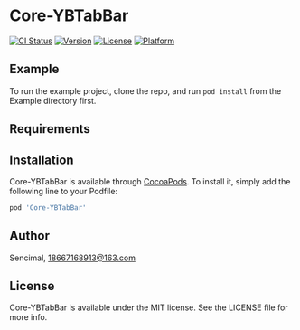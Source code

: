 # Core-YBTabBar

[![CI Status](http://img.shields.io/travis/Sencimal/Core-YBTabBar.svg?style=flat)](https://travis-ci.org/Sencimal/Core-YBTabBar)
[![Version](https://img.shields.io/cocoapods/v/Core-YBTabBar.svg?style=flat)](http://cocoapods.org/pods/Core-YBTabBar)
[![License](https://img.shields.io/cocoapods/l/Core-YBTabBar.svg?style=flat)](http://cocoapods.org/pods/Core-YBTabBar)
[![Platform](https://img.shields.io/cocoapods/p/Core-YBTabBar.svg?style=flat)](http://cocoapods.org/pods/Core-YBTabBar)

## Example

To run the example project, clone the repo, and run `pod install` from the Example directory first.

## Requirements

## Installation

Core-YBTabBar is available through [CocoaPods](http://cocoapods.org). To install
it, simply add the following line to your Podfile:

```ruby
pod 'Core-YBTabBar'
```

## Author

Sencimal, 18667168913@163.com

## License

Core-YBTabBar is available under the MIT license. See the LICENSE file for more info.
